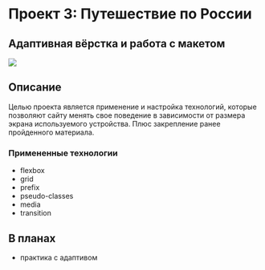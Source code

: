 # Проект 3: Путешествие по России

## Адаптивная вёрстка и работа с макетом

<img src=https://media.giphy.com/media/NmBvCW8ZAVWbwsGLfb/giphy.gif>

## Описание
Целью проекта является применение и настройка технологий, которые позволяют сайту менять свое поведение в зависимости от размера экрана используемого устройства. Плюс закрепление ранее пройденного материала.

### Примененные технологии
- flexbox
- grid
- prefix
- pseudo-classes
- media
- transition

## В планах
- практика с адаптивом
